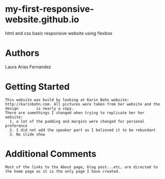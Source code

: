 # my-first-responsive-website.github.io
html and  css basic responsive website using flexbox

# Authors
Laura Arias Fernandez

# Getting Started 
    This website was build by looking at Karin Bohn website: http://karinbohn.com. All pictures were taken from her website and the design        is nearly a copy. 
    There are somethings I changed when trying to replicate her her website:
      1. a lot of the padding and margins were changed for personal preference
      2. I did not add the speaker part as I believed it to be rebundant
      3. No slide show
      
# Additional Comments    
    Most of the links to the About page, blog post...etc, are directed to the home page as it is the only page I have created. 
      

